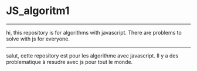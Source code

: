 # JS_algoritm1
-------------------------------------------------
hi, 
this repository is for algorithms with javascript. 
There are problems to solve with js for everyone.
_____________________________________________
salut, 
cette repository est pour les algorithme avec javascript. 
Il y a des problematique à resudre avec js pour tout le monde. 
